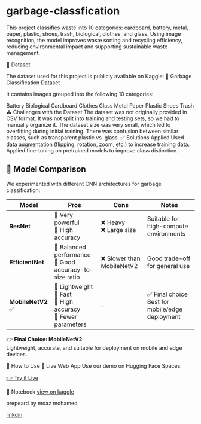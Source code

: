 # garbage-classfication
This project classifies waste into 10 categories: cardboard, battery, metal, paper, plastic, shoes, trash, biological, clothes, and glass. Using image recognition, the model improves waste sorting and recycling
efficiency, reducing environmental impact and supporting sustainable waste management.


📂 Dataset


The dataset used for this project is publicly available on Kaggle:
🔗 Garbage Classification Dataset

It contains images grouped into the following 10 categories:

Battery
Biological
Cardboard
Clothes
Glass
Metal
Paper
Plastic
Shoes
Trash
⚠️ Challenges with the Dataset
The dataset was not originally provided in CSV format.
It was not split into training and testing sets, so we had to manually organize it.
The dataset size was very small, which led to overfitting during initial training.
There was confusion between similar classes, such as transparent plastic vs. glass.
✅ Solutions Applied
Used data augmentation (flipping, rotation, zoom, etc.) to increase training data.
Applied fine-tuning on pretrained models to improve class distinction.
## 🧠 Model Comparison

We experimented with different CNN architectures for garbage classification:

| Model        | Pros                                                                 | Cons                        | Notes                                |
|--------------|----------------------------------------------------------------------|-----------------------------|--------------------------------------|
| **ResNet**   | 🔹 Very powerful <br> 🔹 High accuracy                                | ❌ Heavy <br> ❌ Large size  | Suitable for high-compute environments |
| **EfficientNet** | 🔹 Balanced performance <br> 🔹 Good accuracy-to-size ratio          | ❌ Slower than MobileNetV2  | Good trade-off for general use        |
| **MobileNetV2** ✅ | 🔹 Lightweight <br> 🔹 Fast <br> 🔹 High accuracy <br> 🔹 Fewer parameters | –                           | ✅ Final choice <br> Best for mobile/edge deployment |

👉 **Final Choice: MobileNetV2**  
Lightweight, accurate, and suitable for deployment on mobile and edge devices.

🚀 How to Use
🔴 Live Web App
Use our demo on Hugging Face Spaces:

[👉 Try it Live](https://644ccd78a5191b3e5d.gradio.live/)


📓 Notebook
[view on kaggle](https://www.kaggle.com/code/moazmohamed545/garbage/edit)


prepeard by 
moaz mohamed 

[linkdin](https://www.linkedin.com/in/moaz-mohamed-545725375/)
